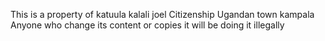 This is a property of katuula kalali joel 
Citizenship Ugandan
town kampala
Anyone who change its content or copies it will be doing it illegally
